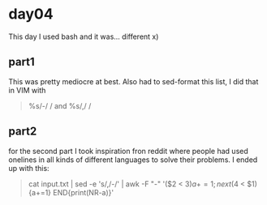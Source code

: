 # day04

This day I used bash and it was... different x)

## part1
This was pretty mediocre at best.
Also had to sed-format this list, I did that in VIM with 
> %s/-/ /
and
> %s/,/ /

## part2

for the second part I took inspiration fron reddit where people had used onelines in all kinds of different languages to solve their problems.
I ended up with this:
> cat input.txt | sed -e 's/,/-/' | awk -F "-" '($2 < $3){a+=1; next} ($4 < $1){a+=1} END{print(NR-a)}'


